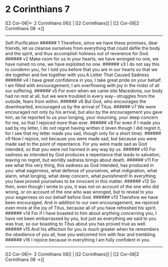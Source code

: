# 2 Corinthians 7

[[2 Cor-06|← 2 Corinthians 06]] | [[2 Corinthians]] | [[2 Cor-08|2 Corinthians 08 →]]
***

Self-Purification ###### 1 Therefore, since we have these promises, dear friends, let us cleanse ourselves from everything that could defile the body and the spirit, and thus accomplish holiness out of reverence for God. ###### v2 Make room for us in your hearts; we have wronged no one, we have ruined no one, we have exploited no one. ###### v3 I do not say this to condemn you, for I told you before that you are in our hearts so that we die together and live together with you.A Letter That Caused Sadness ###### v4 I have great confidence in you; I take great pride on your behalf. I am filled with encouragement; I am overflowing with joy in the midst of all our suffering. ###### v5 For even when we came into Macedonia, our body had no rest at all, but we were troubled in every way--struggles from the outside, fears from within. ###### v6 But God, who encourages the downhearted, encouraged us by the arrival of Titus. ###### v7 We were encouraged not only by his arrival, but also by the encouragement you gave him, as he reported to us your longing, your mourning, your deep concern for me, so that I rejoiced more than ever. ###### v8 For even if I made you sad by my letter, I do not regret having written it (even though I did regret it, for I see that my letter made you sad, though only for a short time). ###### v9 Now I rejoice, not because you were made sad, but because you were made sad to the point of repentance. For you were made sad as God intended, so that you were not harmed in any way by us. ###### v10 For sadness as intended by God produces a repentance that leads to salvation, leaving no regret, but worldly sadness brings about death. ###### v11 For see what this very thing, this sadness as God intended, has produced in you: what eagerness, what defense of yourselves, what indignation, what alarm, what longing, what deep concern, what punishment! In everything you have proved yourselves to be innocent in this matter. ###### v12 So then, even though I wrote to you, it was not on account of the one who did wrong, or on account of the one who was wronged, but to reveal to you your eagerness on our behalf before God. ###### v13 Therefore we have been encouraged. And in addition to our own encouragement, we rejoiced even more at the joy of Titus, because all of you have refreshed his spirit. ###### v14 For if I have boasted to him about anything concerning you, I have not been embarrassed by you, but just as everything we said to you was true, so our boasting to Titus about you has proved true as well. ###### v15 And his affection for you is much greater when he remembers the obedience of you all, how you welcomed him with fear and trembling. ###### v16 I rejoice because in everything I am fully confident in you.

***
[[2 Cor-06|← 2 Corinthians 06]] | [[2 Corinthians]] | [[2 Cor-08|2 Corinthians 08 →]]
